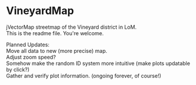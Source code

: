 # VineyardMap
jVectorMap streetmap of the Vineyard district in LoM.  
This is the readme file. You're welcome.  


Planned Updates:    
    Move all data to new (more precise) map.  
    Adjust zoom speed?  
    Somehow make the random ID system more intuitive (make plots updatable by click?)  
    Gather and verify plot information. (ongoing forever, of course!)  
  
